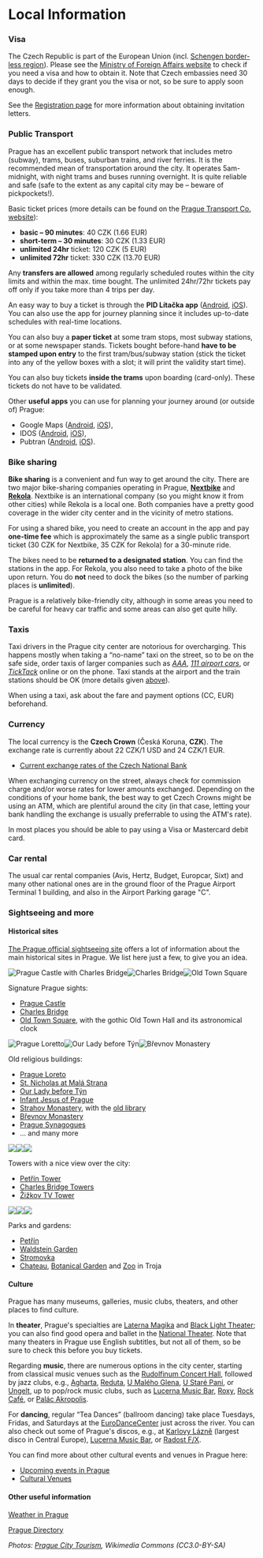 
Local Information
=================
### Visa

The Czech Republic is part of the European Union (incl. [Schengen border-less region](http://en.wikipedia.org/wiki/Schengen_Agreement)). Please see the [Ministry of Foreign Affairs website](http://www.mzv.cz/jnp/en/information_for_aliens/frequently_asked_questions/index.html) to check if you need a visa and how to obtain it. Note that Czech embassies need 30 days to decide if they grant you the visa or not, so be sure to apply soon enough.

See the [Registration page](/registration.html) for more information about obtaining invitation letters.

### Public Transport

Prague has an excellent public transport network that includes metro (subway), trams, buses, suburban trains, and river ferries. It is the recommended mean of transportation around the city. It operates 5am-midnight, with night trams and buses running overnight. It is quite reliable and safe (safe to the extent as any capital city may be – beware of pickpockets!).

Basic ticket prices (more details can be found on the [Prague Transport Co. website](http://www.dpp.cz/en/)):

*   **basic – 90 minutes**: 40 CZK (1.66 EUR)
*   **short-term – 30 minutes**: 30 CZK (1.33 EUR)
*   **unlimited 24hr** ticket: 120 CZK (5 EUR)
*   **unlimited 72hr** ticket: 330 CZK (13.70 EUR)

Any **transfers are allowed** among regularly scheduled routes within the city limits and within the max. time bought. The unlimited 24hr/72hr tickets pay off only if you take more than 4 trips per day.

An easy way to buy a ticket is through the **PID Lítačka app** ([Android](https://play.google.com/store/apps/details?id=cz.dpp.praguepublictransport&hl=cs&gl=US), [iOS](https://apps.apple.com/cz/app/pid-l%C3%ADta%C4%8Dka/id983071129)). You can also use the app for journey planning since it includes up-to-date schedules with real-time locations.

You can also buy a **paper ticket** at some tram stops, most subway stations, or at some newspaper stands. Tickets bought before-hand **have to be stamped upon entry** to the first tram/bus/subway station (stick the ticket into any of the yellow boxes with a slot; it will print the validity start time).

You can also buy tickets **inside the trams** upon boarding (card-only). These tickets do not have to be validated.

Other **useful apps** you can use for planning your journey around (or outside of) Prague:
- Google Maps ([Android](https://play.google.com/store/apps/details?id=com.google.android.apps.maps&hl=cs&gl=US), [iOS](https://apps.apple.com/us/app/google-maps/id585027354)),
- IDOS ([Android](https://play.google.com/store/apps/details?id=cz.mafra.jizdnirady&hl=cs&gl=US), [iOS](https://apps.apple.com/cz/app/j%C3%ADzdn%C3%AD-%C5%99%C3%A1dy-idos/id473503749?l=cs)),
- Pubtran ([Android](https://play.google.com/store/apps/details?id=cz.fhejl.pubtran&hl=en_US), [iOS](https://apps.apple.com/us/app/pubtran/id1005549504)).

### Bike sharing
**Bike sharing** is a convenient and fun way to get around the city. There are two major bike-sharing companies operating in Prague, **[Nextbike](https://www.nextbikeczech.com)** and **[Rekola](https://www.rekola.cz)**. Nextbike is an international company (so you might know it from other cities) while Rekola is a local one. Both companies have a pretty good coverage in the wider city center and in the vicinity of metro stations.

For using a shared bike, you need to create an account in the app and pay **one-time fee** which is approximately the same as a single public transport ticket (30 CZK for Nextbike, 35 CZK for Rekola) for a 30-minute ride. 

The bikes need to be **returned to a designated station**. You can find the stations in the app. For Rekola, you also need to take a photo of the bike upon return. You do **not** need to dock the bikes (so the number of parking places is **unlimited**).

Prague is a relatively bike-friendly city, although in some areas you need to be careful for heavy car traffic and some areas can also get quite hilly.


### Taxis

Taxi drivers in the Prague city center are notorious for overcharging. This happens mostly when taking a “no-name” taxi on the street, so to be on the safe side, order taxis of larger companies such as _[AAA](http://www.aaataxi.cz/)_, _[111 airport cars](http://www.airportcars.cz/?lang=en)_, or _[TickTack](http://www.ticktack.cz/en)_ online or on the phone. Taxi stands at the airport and the train stations should be OK (more details given [above](#by-plane)).

When using a taxi, ask about the fare and payment options (CC, EUR) beforehand.

### Currency

The local currency is the **Czech Crown** (Česká Koruna, **CZK**). The exchange rate is currently about 22 CZK/1 USD and 24 CZK/1 EUR.

*   [Current exchange rates of the Czech National Bank](https://www.cnb.cz/en/financial-markets/foreign-exchange-market/central-bank-exchange-rate-fixing/central-bank-exchange-rate-fixing/)

When exchanging currency on the street, always check for commission charge and/or worse rates for lower amounts exchanged. Depending on the conditions of your home bank, the best way to get Czech Crowns might be using an ATM, which are plentiful around the city (in that case, letting your bank handling the exchange is usually preferrable to using the ATM's rate).

In most places you should be able to pay using a Visa or Mastercard debit card.

### Car rental

The usual car rental companies (Avis, Hertz, Budget, Europcar, Sixt) and many other national ones are in the ground floor of the Prague Airport Terminal 1 building, and also in the Airport Parking garage "C".

### Sightseeing and more

#### Historical sites

[The Prague official sightseeing site](http://www.prague.eu/en) offers a lot of information about the main historical sites in Prague. We list here just a few, to give you an idea.

![Prague Castle with Charles Bridge](https://ufal.mff.cuni.cz/~odusek/2015/images/castle.jpg)![Charles Bridge](https://ufal.mff.cuni.cz/~odusek/2015/images/bridge_0.jpg)![Old Town Square](https://ufal.mff.cuni.cz/~odusek/2015/images/old_town_sq.jpg)

Signature Prague sights:

*   [Prague Castle](http://en.wikipedia.org/wiki/Prague_Castle)
*   [Charles Bridge](http://en.wikipedia.org/wiki/Charles_Bridge)
*   [Old Town Square](http://www.prague.eu/en/object/places/183/old-town-square-staromestske-namesti), with the gothic Old Town Hall and its astronomical clock

![Prague Loretto](https://ufal.mff.cuni.cz/~odusek/2015/images/loretto.jpg)![Our Lady before Týn](https://ufal.mff.cuni.cz/~odusek/2015/images/tyn.jpg)![Břevnov Monastery](https://ufal.mff.cuni.cz/~odusek/2015/images/brevnov.jpg)

Old religious buildings:

*   [Prague Loreto](http://stara.loreta.cz/en/index.htm)
*   [St. Nicholas at Malá Strana](http://www.stnicholas.cz/en/)
*   [Our Lady before Týn](http://en.wikipedia.org/wiki/Church_of_Our_Lady_before_T%C3%BDn)
*   [Infant Jesus of Prague](http://www.pragjesu.cz/en/)
*   [Strahov Monastery](http://www.strahovskyklaster.cz/webmagazine/home.asp?idk=257), with the [old library](http://www.strahovskyklaster.cz/library)
*   [Břevnov Monastery](http://en.wikipedia.org/wiki/B%C5%99evnov_Monastery)
*   [Prague Synagogues](http://www.synagogue.cz/)
*   ... and many more

![](https://ufal.mff.cuni.cz/~odusek/2015/images/petrin_0.jpg)![](https://ufal.mff.cuni.cz/~odusek/2015/images/bridge_towers.jpg)![](https://ufal.mff.cuni.cz/~odusek/2015/images/zizkov.jpg)

Towers with a nice view over the city:

*   [Petřín Tower](http://en.wikipedia.org/wiki/Pet%C5%99%C3%ADn_Lookout_Tower)
*   [Charles Bridge Towers](http://en.muzeumprahy.cz/1174-prague-towers/)
*   [Žižkov TV Tower](http://towerpark.cz/en/)

![](https://ufal.mff.cuni.cz/~odusek/2015/images/petrin-zahrada.jpg)![](https://ufal.mff.cuni.cz/~odusek/2015/images/valdstejnska.jpg)![](https://ufal.mff.cuni.cz/~odusek/2015/images/stromovka.jpg)

Parks and gardens:

*   [Petřín](http://en.wikipedia.org/wiki/Pet%C5%99%C3%ADn)
*   [Waldstein Garden](http://www.senat.cz/informace/pro_verejnost/valdstejnska_zahrada/index-eng.php)
*   [Stromovka](http://www.prague.eu/en/object/places/483/royal-game-reserve-stromovka)
*   [Chateau](http://en.ghmp.cz/troja-chateau/), [Botanical Garden](http://www.botanicka.cz/hlavni-stranka/general-information-en.html?page_id=1186) and [Zoo](https://www.zoopraha.cz/en) in Troja

#### Culture

Prague has many museums, galleries, music clubs, theaters, and other places to find culture. 

In **theater**, Prague's specialties are [Laterna Magika](http://www.narodni-divadlo.cz/cs/laterna-magika) and [Black Light Theater](http://en.wikipedia.org/wiki/Black_light_theatre); you can also find good opera and ballet in the [National Theater](http://www.narodni-divadlo.cz/en). Note that many theaters in Prague use English subtitles, but not all of them, so be sure to check this before you buy tickets.

Regarding **music**, there are numerous options in the city center, starting from classical music venues such as the [Rudolfinum Concert Hall](http://www.rudolfinum.cz/en/concert-schedule/), followed by jazz clubs, e.g., [Agharta](http://www.agharta.cz), [Reduta](http://www.redutajazzclub.cz), [U Malého Glena](http://malyglen.cz), [U Staré Paní](http://www.jazzstarapani.cz), or [Ungelt](http://www.jazzungelt.cz), up to pop/rock music clubs, such as [Lucerna Music Bar](http://www.musicbar.cz/en/), [Roxy](http://www.roxy.cz), [Rock Café](http://www.rockcafe.cz), or [Palác Akropolis](http://www.palacakropolis.cz).

For **dancing**, regular “Tea Dances” (ballroom dancing) take place Tuesdays, Fridas, and Saturdays at the [EuroDanceCenter](http://www.plaminek.cz/chci-si-jen-zatancit/) just across the river. You can also check out some of Prague's discos, e.g., at [Karlovy Lázně](http://www.karlovylazne.cz) (largest disco in Central Europe), [Lucerna Music Bar](http://www.musicbar.cz), or [Radost F/X](http://www.radostfx.cz).

You can find more about other cultural events and venues in Prague here:

*   [Upcoming events in Prague](https://goout.cz/en/events/prague/)
*   [Cultural Venues](https://goout.cz/en/venues/prague/)

#### Other useful information

[Weather in Prague](http://chmu.cz/portal/dt?portal_lang=en&menu=JSPTabContainer/P1_0_Home)

[Prague Directory](http://www.expats.cz/directory/?Nav#anchor3640)

_Photos: [Prague City Tourism](http://www.praguecitytourism.cz/), Wikimedia Commons (CC3.0-BY-SA)_
